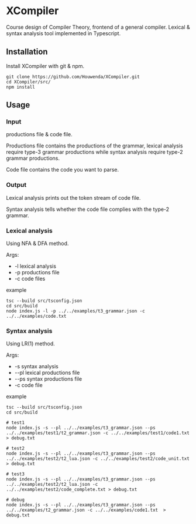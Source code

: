 # XCompiler

Course design of Compiler Theory, frontend of a general compiler. Lexical & syntax analysis tool implemented in Typescript.

## Installation

Install XCompiler with git & npm.

```
git clone https://github.com/Houwenda/XCompiler.git
cd XCompiler/src/
npm install
```

## Usage

### Input

productions file & code file.

Productions file contains the productions of the grammar, lexical analysis require type-3 grammar productions while syntax analysis require type-2 grammar productions.

Code file contains the code you want to parse.

### Output

Lexical analysis prints out the token stream of code file.

Syntax analysis tells whether the code file complies with the type-2 grammar.

### Lexical analysis

Using NFA & DFA method.

Args:
- -l lexical analysis
- -p productions file
- -c code files

example
```shell
tsc --build src/tsconfig.json
cd src/build
node index.js -l -p ../../examples/t3_grammar.json -c ../../examples/code.txt
```

### Syntax analysis

Using LR(1) method.

Args:
- -s syntax analysis
- --pl lexical productions file
- --ps syntax productions file
- -c code file

example
```shell
tsc --build src/tsconfig.json
cd src/build

# test1
node index.js -s --pl ../../examples/t3_grammar.json --ps ../../examples/test1/t2_grammar.json -c ../../examples/test1/code1.txt > debug.txt

# test2
node index.js -s --pl ../../examples/t3_grammar.json --ps ../../examples/test2/t2_lua.json -c ../../examples/test2/code_unit.txt > debug.txt

# test3
node index.js -s --pl ../../examples/t3_grammar.json --ps ../../examples/test2/t2_lua.json -c ../../examples/test2/code_complete.txt > debug.txt
```

```shell
# debug
node index.js -s --pl ../../examples/t3_grammar.json --ps ../../examples/t2_grammar.json -c ../../examples/code1.txt  > debug.txt
```